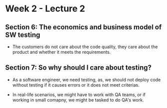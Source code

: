 # Week 2 - Lecture 2

## Section 6: The economics and business model of SW testing

- The customers do not care about the code quality, they care about the product and whether it meets the requirements.

## Section 7: So why should I care about testing?

- As a software engineer, we need testing, as, we should not deploy code without testing if it causes errors or it does not meet criterias. 

- In real-life scenarios, we might have to work with QA teams, or if working in small comapny, we might be tasked to do QA's work.


